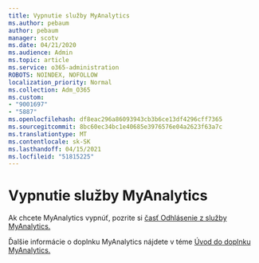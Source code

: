 ```yaml
---
title: Vypnutie služby MyAnalytics
ms.author: pebaum
author: pebaum
manager: scotv
ms.date: 04/21/2020
ms.audience: Admin
ms.topic: article
ms.service: o365-administration
ROBOTS: NOINDEX, NOFOLLOW
localization_priority: Normal
ms.collection: Adm_O365
ms.custom:
- "9001697"
- "5887"
ms.openlocfilehash: df8eac296a86093943cb3b6ce13df4296cff7365
ms.sourcegitcommit: 8bc60ec34bc1e40685e3976576e04a2623f63a7c
ms.translationtype: MT
ms.contentlocale: sk-SK
ms.lasthandoff: 04/15/2021
ms.locfileid: "51815225"
---
```

# <a name="disable-myanalytics"></a>Vypnutie služby MyAnalytics

Ak chcete MyAnalytics vypnúť, pozrite si [časť Odhlásenie z služby MyAnalytics.](https://docs.microsoft.com/workplace-analytics/myanalytics/use/opt-out-of-mya) 

Ďalšie informácie o doplnku MyAnalytics nájdete v téme [Úvod do doplnku MyAnalytics.](https://docs.microsoft.com/workplace-analytics/myanalytics/mya-landing-page)
